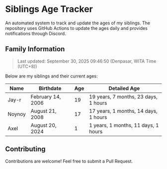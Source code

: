 # Siblings Age Tracker

An automated system to track and update the ages of my siblings. The repository uses GitHub Actions to update the ages daily and provides notifications through Discord.

## Family Information

> Last updated: September 30, 2025 09:46:50 (Denpasar, WITA Time (UTC+8))

Below are my siblings and their current ages:

| Name | Birthdate | Age | Detailed Age |
|------|-----------|-----|-------------|
| Jay-r | February 14, 2006 | 19 | 19 years, 7 months, 23 days, 1 hours |
| Noynoy | August 21, 2008 | 17 | 17 years, 1 months, 14 days, 1 hours |
| Axel | August 20, 2024 | 1 | 1 years, 1 months, 11 days, 1 hours |

## Contributing

Contributions are welcome! Feel free to submit a Pull Request.